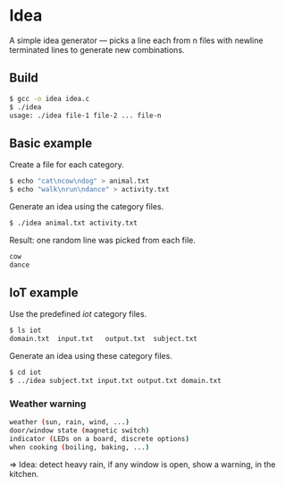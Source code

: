 # Idea
A simple idea generator — picks a line each from n files with newline terminated lines to generate new combinations.

## Build
```bash
$ gcc -o idea idea.c
$ ./idea
usage: ./idea file-1 file-2 ... file-n
```

## Basic example
Create a file for each category.
```bash
$ echo "cat\ncow\ndog" > animal.txt
$ echo "walk\nrun\ndance" > activity.txt
```

Generate an idea using the category files.
```bash
$ ./idea animal.txt activity.txt
```

Result: one random line was picked from each file.
```bash
cow
dance
```

## IoT example
Use the predefined _iot_ category files.
```bash
$ ls iot
domain.txt	input.txt	output.txt	subject.txt
```

Generate an idea using these category files.
```bash
$ cd iot
$ ../idea subject.txt input.txt output.txt domain.txt
```

### Weather warning
```bash
weather (sun, rain, wind, ...)
door/window state (magnetic switch)
indicator (LEDs on a board, discrete options)
when cooking (boiling, baking, ...)
```

=> Idea: detect heavy rain, if any window is open, show a warning, in the kitchen.
